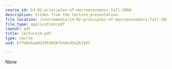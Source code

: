 ```yaml
---
course_id: 14-02-principles-of-macroeconomics-fall-2004
description: Slides from the lecture presentation.
file_location: /coursemedia/14-02-principles-of-macroeconomics-fall-2004/6f7e8a5aa011953836fe44c93a2b310f_lecture14.pdf
file_type: application/pdf
layout: pdf
title: lecture14.pdf
type: course
uid: 6f7e8a5aa011953836fe44c93a2b310f

---
```

None